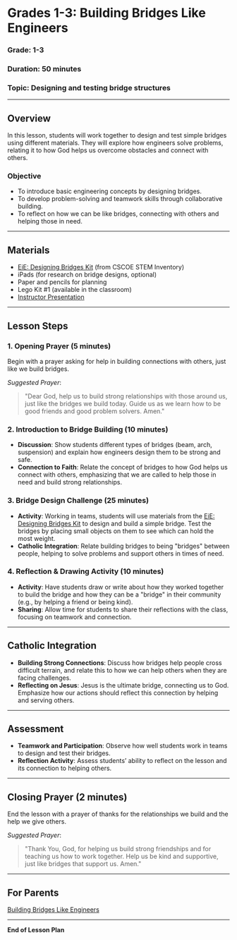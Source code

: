 # Grades 1-3: Building Bridges Like Engineers

### **Grade**: 1-3  
### **Duration**: 50 minutes  
### **Topic**: Designing and testing bridge structures

---

## **Overview**
In this lesson, students will work together to design and test simple bridges using different materials. They will explore how engineers solve problems, relating it to how God helps us overcome obstacles and connect with others.

### **Objective**
- To introduce basic engineering concepts by designing bridges.
- To develop problem-solving and teamwork skills through collaborative building.
- To reflect on how we can be like bridges, connecting with others and helping those in need.

---

## **Materials**
- [EiE: Designing Bridges Kit](https://cscoe.myturn.com/library/) (from CSCOE STEM Inventory)
- iPads (for research on bridge designs, optional)
- Paper and pencils for planning
- Lego Kit #1 (available in the classroom)
- [Instructor Presentation](./Presentations/Grades1-3_Building_Bridges_Like_Engineers.pptx)

---

## **Lesson Steps**

### **1. Opening Prayer (5 minutes)**  
Begin with a prayer asking for help in building connections with others, just like we build bridges.

_Suggested Prayer_:
> "Dear God, help us to build strong relationships with those around us, just like the bridges we build today. Guide us as we learn how to be good friends and good problem solvers. Amen."

### **2. Introduction to Bridge Building (10 minutes)**  
- **Discussion**: Show students different types of bridges (beam, arch, suspension) and explain how engineers design them to be strong and safe.
- **Connection to Faith**: Relate the concept of bridges to how God helps us connect with others, emphasizing that we are called to help those in need and build strong relationships.

### **3. Bridge Design Challenge (25 minutes)**  
- **Activity**: Working in teams, students will use materials from the [EiE: Designing Bridges Kit](https://cscoe.myturn.com/library/) to design and build a simple bridge. Test the bridges by placing small objects on them to see which can hold the most weight.
- **Catholic Integration**: Relate building bridges to being "bridges" between people, helping to solve problems and support others in times of need.

### **4. Reflection & Drawing Activity (10 minutes)**  
- **Activity**: Have students draw or write about how they worked together to build the bridge and how they can be a "bridge" in their community (e.g., by helping a friend or being kind).
- **Sharing**: Allow time for students to share their reflections with the class, focusing on teamwork and connection.

---

## **Catholic Integration**
- **Building Strong Connections**: Discuss how bridges help people cross difficult terrain, and relate this to how we can help others when they are facing challenges.
- **Reflecting on Jesus**: Jesus is the ultimate bridge, connecting us to God. Emphasize how our actions should reflect this connection by helping and serving others.

---

## **Assessment**
- **Teamwork and Participation**: Observe how well students work in teams to design and test their bridges.
- **Reflection Activity**: Assess students’ ability to reflect on the lesson and its connection to helping others.

---

## **Closing Prayer (2 minutes)**  
End the lesson with a prayer of thanks for the relationships we build and the help we give others.

_Suggested Prayer_:
> "Thank You, God, for helping us build strong friendships and for teaching us how to work together. Help us be kind and supportive, just like bridges that support us. Amen."

---
## **For Parents**  
[Building Bridges Like Engineers](./Parent_Resources/Grades1-3_Building_Bridges_Like_Engineers.md)

---

**End of Lesson Plan**
